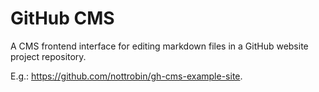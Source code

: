 # GitHub CMS

A CMS frontend interface for editing markdown files in a GitHub website project repository.

E.g.: https://github.com/nottrobin/gh-cms-example-site.

